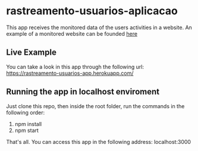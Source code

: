 # rastreamento-usuarios-aplicacao

This app receives the monitored data of the users activities in a website. An example of a monitored website can be founded [here](https://github.com/felipedspereira/rastreamento-usuarios-site)

## Live Example
You can take a look in this app through the following url: https://rastreamento-usuarios-app.herokuapp.com/

## Running the app in localhost enviroment
Just clone this repo, then inside the root folder, run the commands in the following order:
1) npm install
2) npm start

That's all. You can access this app in the following address: localhost:3000
